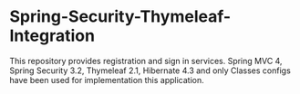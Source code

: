 Spring-Security-Thymeleaf-Integration
=====================================

This repository provides registration and sign in services. Spring MVC 4, Spring Security 3.2, Thymeleaf 2.1, Hibernate 4.3 and only Classes configs have been used for implementation this application.

